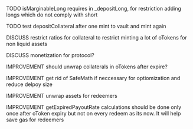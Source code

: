 TODO isMarginableLong requires in \_depositLong, for restriction adding longs which do not comply with short

TODO test depositCollateral after one mint to vault and mint again

DISCUSS restrict ratios for collateral to restrict minting a lot of oTokens for non liquid assets

DISCUSS monetization for protocol?

IMPROVEMENT should unwrap collaterals in oTokens after expire?

IMPROVEMENT get rid of SafeMath if neccessary for optiomization and reduce delpoy size

IMPROVEMENT unwrap assets for redeemers

IMPROVEMENT getExpiredPayoutRate calculations should be done only once after oToken expiry but not on every redeem as its now. It will help save gas for redeemers
